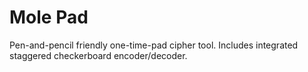 Mole Pad
========

Pen-and-pencil friendly one-time-pad cipher tool. Includes integrated staggered checkerboard encoder/decoder. 
